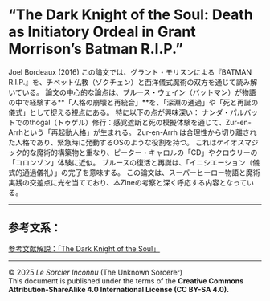 
# “The Dark Knight of the Soul: Death as Initiatory Ordeal in Grant Morrison’s Batman R.I.P.”

Joel Bordeaux (2016)
この論文では、グラント・モリスンによる『BATMAN R.I.P.』を、チベット仏教（ゾクチェン）と西洋儀式魔術の双方を通じて読み解いている。
論文の中心的な論点は、ブルース・ウェイン（バットマン）が物語の中で経験する**「人格の崩壊と再統合」**を、「深淵の通過」や「死と再誕の儀式」として捉える視点にある。
特に以下の点が興味深い：
ナンダ・パルバットでのthögal（トゥゲル）修行：感覚遮断と死の模擬体験を通じて、Zur-en-Arrhという「再起動人格」が生まれる。
Zur-en-Arrh は合理性から切り離された人格であり、緊急時に発動するOSのような役割を持つ。
これはケイオスマジック的な魔術的構築物と重なり、ピーター・キャロルの「CD」やクロウリーの「コロンゾン」体験に近似。
ブルースの復活と再誕は、「イニシエーション（儀式的通過儀礼）」の完了を意味する。
この論文は、スーパーヒーロー物語と魔術実践の交差点に光を当てており、本Zineの考察と深く呼応する内容となっている。

---

## 参考文系：

[参考文献解説：「The Dark Knight of the Soul」](refs/dark_knight_of_the_soul_summary.md)

---

© 2025 *Le Sorcier Inconnu* (The Unknown Sorcerer)  
This document is published under the terms of the **Creative Commons Attribution-ShareAlike 4.0 International License (CC BY-SA 4.0).**
